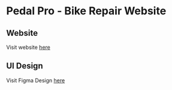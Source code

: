 # Pedal Pro - Bike Repair Website
## Website
Visit website [here](https://pedal-pro.netlify.app/)
## UI Design
Visit Figma Design [here](https://www.figma.com/design/HNXqRdvtswPgsDjNUWGaTZ/Pedal-Pro?node-id=0-1&t=l4hX9q4nXK3h0LUg-1)
